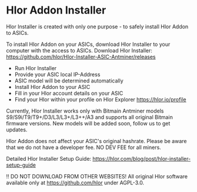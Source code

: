# Hlor Addon Installer
Hlor Installer is created with only one purpose - to safely install Hlor Addon to ASICs.

To install Hlor Addon on your ASICs, download Hlor Installer to your computer with the access to ASICs.
Download Hlor Installer: https://github.com/hlor/Hlor-Installer-ASIC-Antminer/releases

- Run Hlor Installer
- Provide your ASIC local IP-Address
- ASIC model will be determined automatically
- Install Hlor Addon to your ASIC
- Fill in your Hlor account details on your ASIC
- Find your Hlor within your profile on Hlor Explorer https://hlor.io/profile

Currently, Hlor Installer works only with Bitmain Antminer models S9/S9i/T9/T9+/D3/L3/L3+/L3++/A3 and supports all original Bitmain firmware versions.
New models will be added soon, follow us to get updates.

Hlor Addon does not affect your ASIC's original hashrate.
Please be aware that we do not have a developer fee. NO DEV FEE for all miners.

Detailed Hlor Installer Setup Guide:
https://hlor.com/blog/post/hlor-installer-setup-guide

!! DO NOT DOWNLOAD FROM OTHER WEBSITES!
All original Hlor software available only at https://github.com/hlor under AGPL-3.0.
